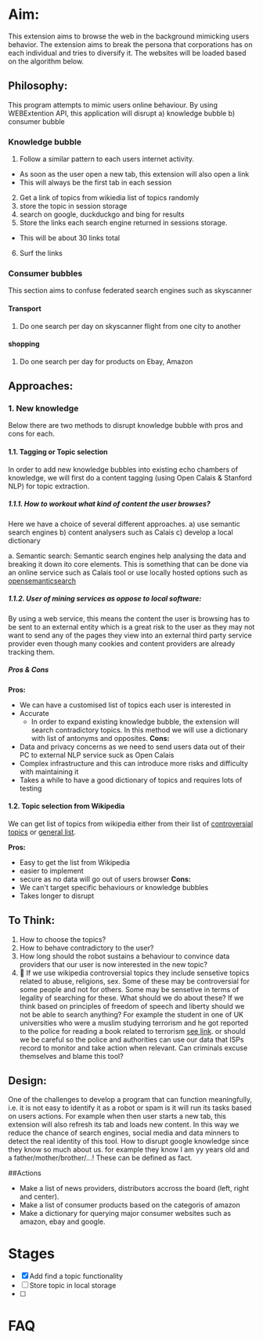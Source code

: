 # Aim:
This extension aims to browse the web in the background mimicking users behavior. The extension aims to break the persona that corporations has on each individual and tries to diversify it. The websites will be loaded based on the algorithm below.
## Philosophy:
This program attempts to mimic users online behaviour. By using WEBExtention API, this application will disrupt a) knowledge bubble b) consumer bubble
### Knowledge bubble
 1. Follow a similar pattern to each users internet activity.
  - As soon as the user open a new tab, this extension will also open a link
  - This will always be the first tab in each session
 2. Get a link of topics from wikiedia list of topics randomly
 3. store the topic in session storage
 4. search on google, duckduckgo and bing for results
 5. Store the links each search engine returned in sessions storage.
  - This will be about 30 links total
 6. Surf the links

 ### Consumer bubbles
 This section aims to confuse federated search engines such as skyscanner
 #### Transport
 1. Do one search per day on skyscanner flight from one city to another
 #### shopping
 1. Do one search per day for products on Ebay, Amazon

## Approaches:
### 1. New knowledge
Below there are two methods to disrupt knowledge bubble with pros and cons for each.
#### 1.1. Tagging or Topic selection
In order to add new knowledge bubbles into existing echo chambers of knowledge, we will first do a content tagging (using Open Calais & Stanford NLP) for topic extraction.
##### 1.1.1. How to workout what kind of content the user browses?
Here we have a choice of several different approaches. a) use semantic search engines b) content analysers such as Calais c) develop a local dictionary

a. Semantic search:
Semantic search engines help analysing the data and breaking it down ito core elements. This is something that can be done via an online service such as Calais tool or use locally hosted options such as [opensemanticsearch](https://www.opensemanticsearch.org/doc/admin/install/desktop_search)


##### 1.1.2. User of mining services as oppose to local software:
By using a web service, this means the content the user is browsing has to be sent to an external entity which is a great risk to the user as they may not want to send any of the pages they view into an external third party service provider even though many cookies and content providers are already tracking them.
##### Pros & Cons
**Pros:**
- We can have a customised list of topics each user is interested in
- Accurate
  - In order to expand existing knowledge bubble, the extension will search contradictory topics. In this method we will use a dictionary with list of antonyms and opposites.
**Cons:**
- Data and privacy concerns as we need to send users data out of their PC to external NLP service suck as Open Calais
- Complex infrastructure and this can introduce more risks and difficulty with maintaining it
- Takes a while to have a good dictionary of topics and requires lots of testing

#### 1.2. Topic selection from Wikipedia
We can get list of topics from wikipedia either from their list of [controversial topics](https://en.wikipedia.org/wiki/Wikipedia:List_of_controversial_issues) or [general list](https://en.wikipedia.org/wiki/Portal:Contents/Lists).

**Pros:**
- Easy to get the list from Wikipedia
- easier to implement
- secure as no data will go out of users browser
**Cons:**
- We can't target specific behaviours or knowledge bubbles
- Takes longer to disrupt  



## To Think:
1. How to choose the topics?
2. How to behave contradictory to the user?
3. How long should the robot sustains a behaviour to convince data providers that our user is now interested in the new topic?
4. &#x1F534; If we use wikipedia controversial topics they include sensetive topics related to abuse, religions, sex. Some of these may be controversial for some people and not for others. Some may be sensetive in terms of legality of searching for these. What should we do about these? If we think based on principles of freedom of speech and liberty should we not be able to search anything? For example the student in one of UK universities who were a muslim studying terrorism and he got reported to the police for reading a book related to terrorism [see link](https://www.theguardian.com/education/2015/sep/24/student-accused-being-terrorist-reading-book-terrorism). or should we be careful so the police and authorities can use our data that ISPs record to monitor and take action when relevant. Can criminals excuse themselves and blame this tool?

## Design:
One of the challenges to develop a program that can function meaningfully, i.e. it is not easy to identify it as a robot or spam is it will run its tasks based on users actions.
For example when then user starts a new tab, this extension will also refresh its tab and loads new content. In this way we reduce the chance of search engines, social media and data minners to detect the real identity of this tool.
How to disrupt google knowledge since they know so much about us. for example they know I am yy years old and a father/mother/brother/...! These can be defined as fact.

##Actions
- Make a list of news providers, distributors accross the board (left, right and center).
- Make a list of consumer products based on the categoris of amazon
- Make a dictionary for querying major consumer websites such as amazon, ebay and google.

# Stages
- [x] Add find a topic functionality
- [ ] Store topic in local storage
- [ ]
# FAQ
